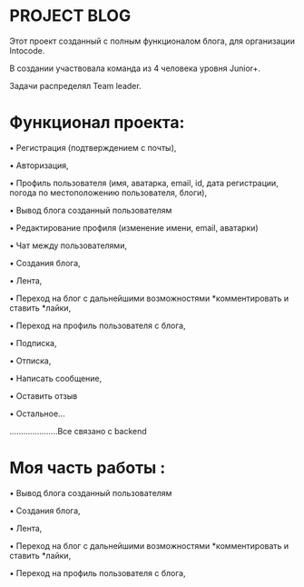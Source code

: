 <h1>PROJECT BLOG</h1>

Этот проект созданный с полным функционалом блога, для организации Intocode.

В создании участвовала команда из 4 человека уровня Junior+.

Задачи распределял Team leader.

<h1>Функционал проекта:</h1>

• Регистрация (подтверждением с почты),

• Авторизация,

• Профиль пользователя (имя, аватарка, email, id, дата регистрации, погода по местоположению пользователя, блоги),

• Вывод блога созданный пользователям

• Редактирование профиля (изменение имени, email, аватарки)

• Чат между пользователями,

• Создания блога,

• Лента,

• Переход на блог с дальнейшими возможностями *комментировать и ставить *лайки,

• Переход на профиль пользователя с блога,

• Подписка,

• Отписка,

• Написать сообщение,

• Оставить отзыв

• Остальное...

.....................Все связано с backend

<h1>Моя часть работы :</h1>

• Вывод блога созданный пользователям

• Создания блога,

• Лента,

• Переход на блог с дальнейшими возможностями *комментировать и ставить *лайки,

• Переход на профиль пользователя с блога,
